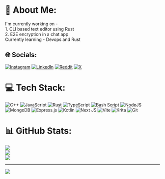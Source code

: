# 💫 About Me:
I'm currently working on - <br>    1. CLI based text editor using Rust<br>    2. E2E encryption in a chat app<br>Currently learning - Devops and Rust<br>


## 🌐 Socials:
[![Instagram](https://img.shields.io/badge/Instagram-%23E4405F.svg?logo=Instagram&logoColor=white)](https://instagram.com/siddhantchaturvedi_) [![LinkedIn](https://img.shields.io/badge/LinkedIn-%230077B5.svg?logo=linkedin&logoColor=white)](https://linkedin.com/in/siddhantcvdi) [![Reddit](https://img.shields.io/badge/Reddit-%23FF4500.svg?logo=Reddit&logoColor=white)](https://reddit.com/user/dedsiddo) [![X](https://img.shields.io/badge/X-black.svg?logo=X&logoColor=white)](https://x.com/siddhantcvdi) 

# 💻 Tech Stack:
![C++](https://img.shields.io/badge/c++-%2300599C.svg?style=for-the-badge&logo=c%2B%2B&logoColor=white) ![JavaScript](https://img.shields.io/badge/javascript-%23323330.svg?style=for-the-badge&logo=javascript&logoColor=%23F7DF1E) ![Rust](https://img.shields.io/badge/rust-%23000000.svg?style=for-the-badge&logo=rust&logoColor=white) ![TypeScript](https://img.shields.io/badge/typescript-%23007ACC.svg?style=for-the-badge&logo=typescript&logoColor=white) ![Bash Script](https://img.shields.io/badge/bash_script-%23121011.svg?style=for-the-badge&logo=gnu-bash&logoColor=white) ![NodeJS](https://img.shields.io/badge/node.js-6DA55F?style=for-the-badge&logo=node.js&logoColor=white) ![MongoDB](https://img.shields.io/badge/MongoDB-%234ea94b.svg?style=for-the-badge&logo=mongodb&logoColor=white) ![Express.js](https://img.shields.io/badge/express.js-%23404d59.svg?style=for-the-badge&logo=express&logoColor=%2361DAFB) ![Kotlin](https://img.shields.io/badge/kotlin-%237F52FF.svg?style=for-the-badge&logo=kotlin&logoColor=white) ![Next JS](https://img.shields.io/badge/Next-black?style=for-the-badge&logo=next.js&logoColor=white) ![Vite](https://img.shields.io/badge/vite-%23646CFF.svg?style=for-the-badge&logo=vite&logoColor=white) ![Krita](https://img.shields.io/badge/Krita-203759?style=for-the-badge&logo=krita&logoColor=EEF37B) ![Git](https://img.shields.io/badge/git-%23F05033.svg?style=for-the-badge&logo=git&logoColor=white)
# 📊 GitHub Stats:
![](https://github-readme-stats.vercel.app/api?username=siddhantcvdi&theme=dark&hide_border=false&include_all_commits=false&count_private=true)<br/>
![](https://github-readme-streak-stats.herokuapp.com/?user=siddhantcvdi&theme=dark&hide_border=false)<br/>
![](https://github-readme-stats.vercel.app/api/top-langs/?username=siddhantcvdi&theme=dark&hide_border=false&include_all_commits=false&count_private=true&layout=compact)

---
[![](https://visitcount.itsvg.in/api?id=siddhantcvdi&icon=4&color=0)](https://visitcount.itsvg.in)

<!-- Proudly created with GPRM ( https://gprm.itsvg.in ) -->
